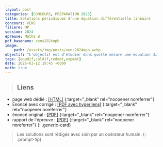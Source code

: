 ```yaml
---
layout: post
categories: [CONCOURS, PRÉPARATION 2025]
title: Solutions périodiques d'une équation différentielle linéaire
concours: XENS
filiere: MP
session: 2024
epreuve: Maths B
pdf_basename: xens2024mpb
image:
    path: /assets/img/posts/xens2024mpb.webp
objectif: "L'objectif est d'étudier dans quelle mesure une équation différentielle dont les coefficients sont périodiques peut avoir des solutions périodiques. Sont traités le cas d'une équation différentielle scalaire normale d'ordre $2$ et celui d'une équation différentielle linéaire du premier ordre."
tags: [equdif,caldif,redmat,expmat]
date: 2025-03-12 19:45 +0000
math: true
---
```




<!-- <pre>
{{ page.categories | inspect }}
</pre> -->


> ## Liens 
- page web dédié : [[HTML]](https://texbouja.github.io/cpge-preparation/part-anaproba-4.html)
    {:target="_blank" rel="noopener noreferrer"} 
- Énoncé avec corrigé : [[PDF avec hyperliens]](/cpgem/assets/pdf/xens2024mpbc.pdf)
    {:target="_blank" rel="noopener noreferrer"}
- énoncé original : [[PDF]](/cpgem/assets/pdf/xens2024mpbe.pdf)
    {:target="_blank" rel="noopener noreferrer"}
- rapport de l'épreuve : [[PDF]](/cpgem/assets/pdf/xens2024mpbr.pdf)
    {:target="_blank" rel="noopener noreferrer"}
{: .generic-card}

> Les solutions sont rédigés avec soin par un opérateur humain.
{: .prompt-tip} 

